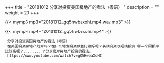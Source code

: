 +++
title = "20181012  分享对投资美国房地产的看法（粤语） "
description = ""
weight = 20
+++

{{< mymp3 mp3="20181012_gq5hwbaxohi.mp4.wav.mp3" >}}

{{< mymp4 mp4="20181012_gq5hwbaxohi.mp4" >}}

     分享对投资美国房地产的看法（粤语） 
     在美国投资房地产划算吗？在什么地方投资效益比较好呢？长线投资与短线投资 哪一个回报率比较高呢？........ n分享我对房地产投资的看法。 
     https://www.youtube.com/watch?v=gQ5HwbaXoHI 
